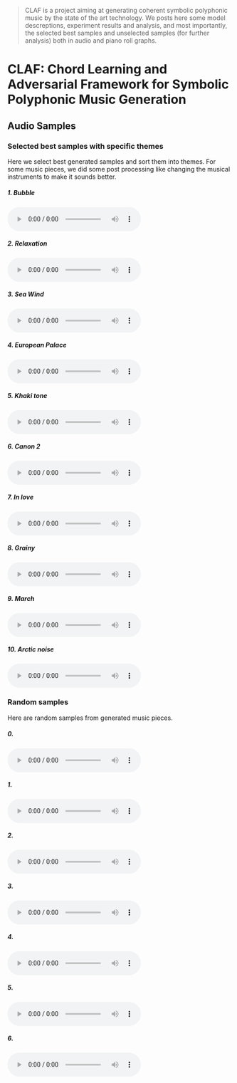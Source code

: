 > CLAF is a project aiming at generating coherent symbolic polyphonic music by the state of the art technology.
>   We posts here some model descreptions, experiment results and analysis, and most importantly, the selected best samples
>   and unselected samples (for further analysis) both in audio and piano roll graphs.

# CLAF: Chord Learning and Adversarial Framework for Symbolic Polyphonic Music Generation 

## Audio Samples

### Selected best samples with specific themes

Here we select best generated samples and sort them into themes. For some music pieces, we did some post processing like changing the musical instruments to make it sounds better.

##### 1. Bubble

<audio src="/assets/1-bubble.mp3" controls preload></audio>

##### 2. Relaxation

<audio src="/assets/2-relax.mp3" controls preload></audio>

##### 3. Sea Wind

<audio src="/assets/3-sea-wind.mp3" controls preload></audio>

##### 4. European Palace

<audio src="/assets/4-欧洲皇宫.mp3" controls preload></audio>

##### 5. Khaki tone

<audio src="/assets/5-卡其色调.mp3" controls preload></audio>

##### 6. Canon 2

<audio src="/assets/6-卡农2.mp3" controls preload></audio>

##### 7. In love

<audio src="/assets/7-恋爱.mp3" controls preload></audio>

##### 8. Grainy

<audio src="/assets/8-颗粒感.mp3" controls preload></audio>

##### 9. March

<audio src="/assets/9-进行曲.mp3" controls preload></audio>

##### 10. Arctic noise

<audio src="/assets/10-北极噪声.mp3" controls preload></audio>

### Random samples

Here are random samples from generated music pieces.

##### 0. 

<audio src="/assets/0.mp3" controls preload></audio>

##### 1. 

<audio src="/assets/1.mp3" controls preload></audio>

##### 2. 

<audio src="/assets/2.mp3" controls preload></audio>

##### 3. 

<audio src="/assets/3.mp3" controls preload></audio>

##### 4. 

<audio src="/assets/4.mp3" controls preload></audio>

##### 5. 

<audio src="/assets/5.mp3" controls preload></audio>

##### 6. 

<audio src="/assets/6.mp3" controls preload></audio>


